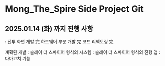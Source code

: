 # Mong_The_Spire Side Project Git

## 2025.01.14 (화) 까지 진행 사항
: 전투 화면 개발 完 
  하드웨어 부분 개발 完 
  코드 리팩토링 完

계획된 개발 
: 슬레이 더 스파이어 형식의 시스템
: 슬레이 더 스파이어 형식의 진행 맵
: 다마고치 기능